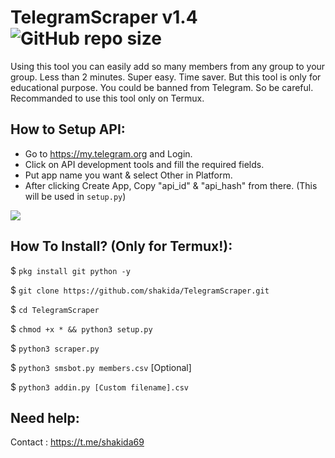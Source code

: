 # TelegramScraper v1.4 ![GitHub repo size](https://img.shields.io/github/repo-size/shakida/TelegramScraper?label=Repo%20Size)
Using this tool you can easily add so many members from any group to your group. Less than 2 minutes. Super easy. Time saver. But this tool is only for educational purpose. You could be banned from Telegram. So be careful. Recommanded to use this tool only on Termux.

## How to Setup API:
- Go to https://my.telegram.org and Login.
- Click on API development tools and fill the required fields.
- Put app name you want & select Other in Platform.
- After clicking Create App, Copy "api_id" & "api_hash" from there. (This will be used in `setup.py`)
<p><img src="https://i1.wp.com/python.gotrained.com/wp-content/uploads/2019/01/desc.png?resize=768%2C479&ssl=1"></p>

## How To Install? (Only for Termux!):

$ `pkg install git python -y`

$ `git clone https://github.com/shakida/TelegramScraper.git`

$ `cd TelegramScraper`

$ `chmod +x * && python3 setup.py`

$ `python3 scraper.py`

$ `python3 smsbot.py members.csv` [Optional]

$ `python3 addin.py [Custom filename].csv`

## Need help:
Contact : https://t.me/shakida69

